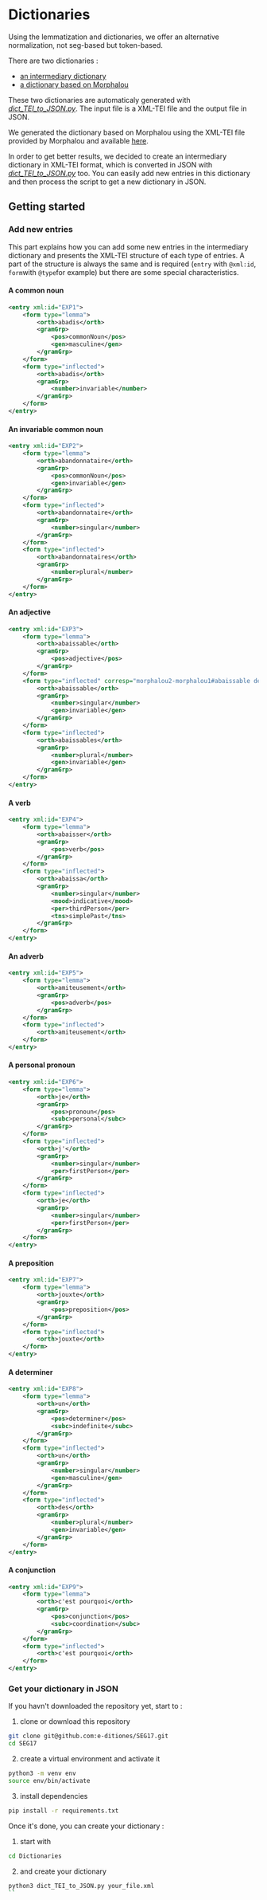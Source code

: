 # Dictionaries

Using the lemmatization and dictionaries, we offer an alternative normalization, not seg-based but token-based.

There are two dictionaries :
* [an intermediary dictionary](https://github.com/e-ditiones/SEG17/blob/master/Dictionaries/intermediary_dict.xml.json)
* [a dictionary based on Morphalou](https://github.com/e-ditiones/SEG17/blob/master/Dictionaries/morphalou_dict.json)

These two dictionaries are automaticaly generated with [*dict_TEI_to_JSON.py*](https://github.com/e-ditiones/SEG17/blob/master/Dictionaries/dict_TEI_to_JSON.py). The input file is a XML-TEI file and the output file in JSON. 

We generated the dictionary based on Morphalou using the XML-TEI file provided by Morphalou and available [here](https://www.ortolang.fr/market/lexicons/morphalou).

In order to get better results, we decided to create an intermediary dictionary in XML-TEI format, which is converted in JSON with [*dict_TEI_to_JSON.py*](https://github.com/e-ditiones/SEG17/blob/master/Dictionaries/dict_TEI_to_JSON.py) too.
You can easily add new entries in this dictionary and then process the script to get a new dictionary in JSON. 

## Getting started

### Add new entries

This part explains how you can add some new entries in the intermediary dictionary and presents the XML-TEI structure of each type of entries. A part of the structure is always the same and is required (`entry` with `@xml:id`, `form`with `@type`for example) but there are some special characteristics.

#### A common noun

```xml
<entry xml:id="EXP1">
	<form type="lemma">
		<orth>abadis</orth>
		<gramGrp>
			<pos>commonNoun</pos>
			<gen>masculine</gen>
		</gramGrp>
	</form>
	<form type="inflected">
		<orth>abadis</orth>
		<gramGrp>
			<number>invariable</number>
		</gramGrp>
	</form>
</entry>
```

#### An invariable common noun

```xml
<entry xml:id="EXP2">
	<form type="lemma">
		<orth>abandonnataire</orth>
		<gramGrp>
			<pos>commonNoun</pos>
			<gen>invariable</gen>
		</gramGrp>
	</form>
	<form type="inflected">
		<orth>abandonnataire</orth>
		<gramGrp>
			<number>singular</number>
		</gramGrp>
	</form>
	<form type="inflected">
		<orth>abandonnataires</orth>
		<gramGrp>
			<number>plural</number>
		</gramGrp>
	</form>
</entry>
```

#### An adjective

```xml
<entry xml:id="EXP3">
	<form type="lemma">
		<orth>abaissable</orth>
		<gramGrp>
			<pos>adjective</pos>
		</gramGrp>
	</form>
	<form type="inflected" corresp="morphalou2-morphalou1#abaissable dela#abaissable dicollecte#abaissable lefff#abaissable">
		<orth>abaissable</orth>
		<gramGrp>
			<number>singular</number>
			<gen>invariable</gen>
		</gramGrp>
	</form>
	<form type="inflected">
		<orth>abaissables</orth>
		<gramGrp>
			<number>plural</number>
			<gen>invariable</gen>
		</gramGrp>
	</form>
</entry>
```

#### A verb

```xml
<entry xml:id="EXP4">
	<form type="lemma">
		<orth>abaisser</orth>
		<gramGrp>
			<pos>verb</pos>
		</gramGrp>
	</form>
	<form type="inflected">
		<orth>abaissa</orth>
		<gramGrp>
			<number>singular</number>
			<mood>indicative</mood>
			<per>thirdPerson</per>
			<tns>simplePast</tns>
		</gramGrp>
	</form>
</entry>
```

#### An adverb

```xml
<entry xml:id="EXP5">
	<form type="lemma">
		<orth>amiteusement</orth>
		<gramGrp>
			<pos>adverb</pos>
		</gramGrp>
	</form>
	<form type="inflected">
		<orth>amiteusement</orth>
	</form>
</entry>
```

#### A personal pronoun

```xml
<entry xml:id="EXP6">
	<form type="lemma">
		<orth>je</orth>
		<gramGrp>
			<pos>pronoun</pos>
			<subc>personal</subc>
		</gramGrp>
	</form>
	<form type="inflected">
		<orth>j'</orth>
		<gramGrp>
			<number>singular</number>
			<per>firstPerson</per>
		</gramGrp>
	</form>
	<form type="inflected">
		<orth>je</orth>
		<gramGrp>
			<number>singular</number>
			<per>firstPerson</per>
		</gramGrp>
	</form>
</entry>
```

#### A preposition

```xml
<entry xml:id="EXP7">
	<form type="lemma">
		<orth>jouxte</orth>
		<gramGrp>
			<pos>preposition</pos>
		</gramGrp>
	</form>
	<form type="inflected">
		<orth>jouxte</orth>
	</form>
</entry>
```

#### A determiner

```xml
<entry xml:id="EXP8">
	<form type="lemma">
		<orth>un</orth>
		<gramGrp>
			<pos>determiner</pos>
			<subc>indefinite</subc>
		</gramGrp>
	</form>
	<form type="inflected">
		<orth>un</orth>
		<gramGrp>
			<number>singular</number>
			<gen>masculine</gen>
		</gramGrp>
	</form>
	<form type="inflected">
		<orth>des</orth>
		<gramGrp>
			<number>plural</number>
			<gen>invariable</gen>
		</gramGrp>
	</form>
</entry>
```

#### A conjunction

```xml
<entry xml:id="EXP9">
	<form type="lemma">
		<orth>c'est pourquoi</orth>
		<gramGrp>
			<pos>conjunction</pos>
			<subc>coordination</subc>
		</gramGrp>
	</form>
	<form type="inflected">
		<orth>c'est pourquoi</orth>
	</form>
</entry>
```

### Get your dictionary in JSON

If you havn't downloaded the repository yet, start to :
1. clone or download this repository
```bash
git clone git@github.com:e-ditiones/SEG17.git
cd SEG17
```
2. create a virtual environment and activate it
```bash
python3 -m venv env
source env/bin/activate
```
3. install dependencies
```bash
pip install -r requirements.txt
```
Once it's done, you can create your dictionary :

1. start with
```bash
cd Dictionaries
```

2. and create your dictionary
```bash
python3 dict_TEI_to_JSON.py your_file.xml
``